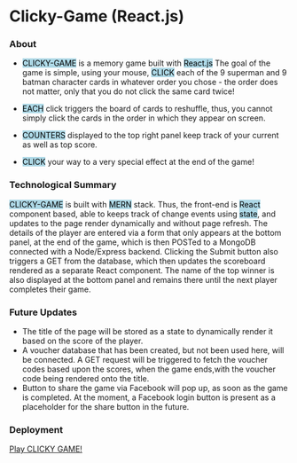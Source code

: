 # Clicky-Game (React.js)

### About

- <mark style="background-color: lightblue">CLICKY-GAME</mark> is a memory game built with <mark style="background-color: lightblue">React.js</mark> The goal of the game is simple, using your mouse, <mark style="background-color: lightblue">CLICK</mark> each of the 9 superman and 9 batman character cards in whatever order you chose - the order does not matter, only that you do not click the same card twice!

- <mark style="background-color: lightblue">EACH</mark> click triggers the board of cards to reshuffle, thus, you cannot simply click the cards in the order in which they appear on screen.

- <mark style="background-color: lightblue">COUNTERS</mark> displayed to the top right panel keep track of your current as well as top score.

- <mark style="background-color: lightblue">CLICK</mark> your way to a very special effect at the end of the game!

### Technological Summary

<mark style="background-color: lightblue">CLICKY-GAME</mark> is built with <mark style="background-color: lightblue">MERN</mark> stack. Thus, the front-end is <mark style="background-color: lightblue">React</mark> component based, able to keeps track of change events using <mark style="background-color: lightblue">state</mark>, and updates to the page render dynamically and without page refresh. The details of the player are entered via a form that only appears at the bottom panel, at the end of the game, which is then POSTed to a MongoDB connected with a Node/Express backend. Clicking the Submit button also triggers a GET from the database, which then updates the scoreboard rendered as a separate React component. The name of the top winner is also displayed at the bottom panel and remains there until the next player completes their game.

### Future Updates

- The title of the page will be stored as a state to dynamically render it based on the score of the player.
- A voucher database that has been created, but not been used here, will be connected. A GET request will be triggered to fetch the voucher codes based upon the scores, when the game ends,with the voucher code being rendered onto the title.
- Button to share the game via Facebook will pop up, as soon as the game is completed. At the moment, a Facebook login button is present as a placeholder for the share button in the future.

### Deployment

[Play CLICKY GAME!](https://clickygameproedition.herokuapp.com/)
